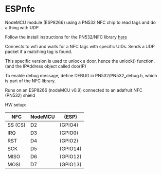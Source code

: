 # ESPnfc
NodeMCU module (ESP8266) using a PN532 NFC chip to read tags and do a thing with UDP

Follow the install instructions for the PN532/NFC library [here](https://github.com/Seeed-Studio/PN532)

Connects to wifi and waits for a NFC tags with specific UIDs. Sends a UDP packet if a matching tag is found.

This specific version is used to unlock a door, hence the unlock() function. (and the IPAddress object called doorIP)

To enable debug message, define DEBUG in PN532/PN532_debug.h, which is part of the NFC library.

Runs on an ESP8266 (nodeMCU v0.9) connected to an adafruit NFC (PN532) shield

HW setup:

| NFC     | NodeMCU | (ESP)    |
|---------|---------|----------|
| SS (CS) | D2      | (GPIO4)  |
| IRQ     | D3      | (GPIO0)  |
| RST     | D4      | (GPIO2)  |
| SCK     | D5      | (GPIO14) |
| MISO    | D6      | (GPIO12) |
| MOSI    | D7      | (GPIO13) |
